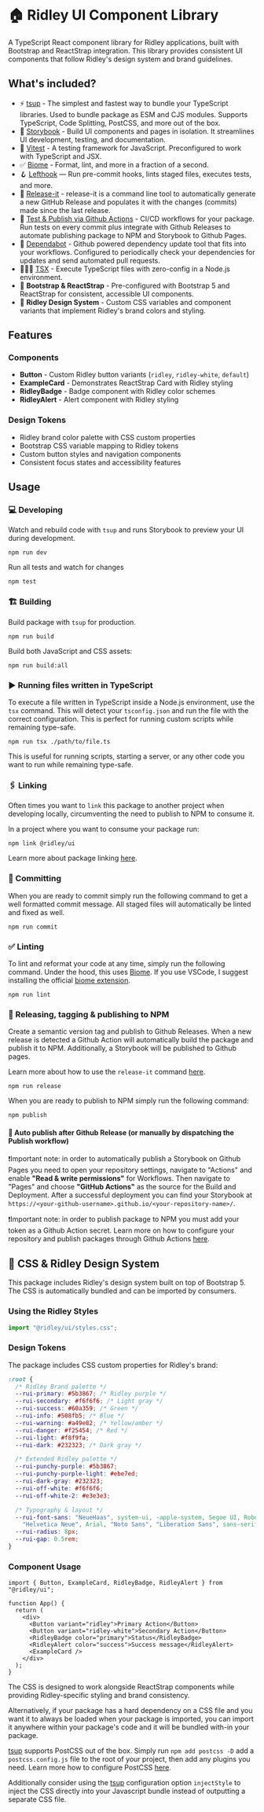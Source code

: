 # 🏠 Ridley UI Component Library

A TypeScript React component library for Ridley applications, built with Bootstrap and ReactStrap integration. This library provides consistent UI components that follow Ridley's design system and brand guidelines.

## What's included?

- ⚡️ [tsup](https://github.com/egoist/tsup) - The simplest and fastest way to bundle your TypeScript libraries. Used to bundle package as ESM and CJS modules. Supports TypeScript, Code Splitting, PostCSS, and more out of the box.
- 📖 [Storybook](https://storybook.js.org/) - Build UI components and pages in isolation. It streamlines UI development, testing, and documentation.
- 🧪 [Vitest](https://vitest.dev/) - A testing framework for JavaScript. Preconfigured to work with TypeScript and JSX.
- ✅ [Biome](https://biomejs.dev/) - Format, lint, and more in a fraction of a second.
- 🪝 [Lefthook](https://github.com/evilmartians/lefthook) — Run pre-commit hooks, lints staged files, executes tests, and more.
- 🔼 [Release-it](https://github.com/release-it/release-it/) - release-it is a command line tool to automatically generate a new GitHub Release and populates it with the changes (commits) made since the last release.
- 🐙 [Test & Publish via Github Actions](https://docs.github.com/en/actions) - CI/CD workflows for your package. Run tests on every commit plus integrate with Github Releases to automate publishing package to NPM and Storybook to Github Pages.
- 🤖 [Dependabot](https://docs.github.com/en/code-security/dependabot) - Github powered dependency update tool that fits into your workflows. Configured to periodically check your dependencies for updates and send automated pull requests.
- 🏃‍♀️‍➡️ [TSX](https://github.com/privatenumber/tsx) - Execute TypeScript files with zero-config in a Node.js environment.
- 🎨 **Bootstrap & ReactStrap** - Pre-configured with Bootstrap 5 and ReactStrap for consistent, accessible UI components.
- 🎯 **Ridley Design System** - Custom CSS variables and component variants that implement Ridley's brand colors and styling.

## Features

### Components

- **Button** - Custom Ridley button variants (`ridley`, `ridley-white`, `default`)
- **ExampleCard** - Demonstrates ReactStrap Card with Ridley styling
- **RidleyBadge** - Badge component with Ridley color schemes
- **RidleyAlert** - Alert component with Ridley styling

### Design Tokens

- Ridley brand color palette with CSS custom properties
- Bootstrap CSS variable mapping to Ridley tokens
- Custom button styles and navigation components
- Consistent focus states and accessibility features

## Usage

### 💻 Developing

Watch and rebuild code with `tsup` and runs Storybook to preview your UI during development.

```console
npm run dev
```

Run all tests and watch for changes

```console
npm test
```

### 🏗️ Building

Build package with `tsup` for production.

```console
npm run build
```

Build both JavaScript and CSS assets:

```console
npm run build:all
```

### ▶️ Running files written in TypeScript

To execute a file written in TypeScript inside a Node.js environment, use the `tsx` command. This will detect your `tsconfig.json` and run the file with the correct configuration. This is perfect for running custom scripts while remaining type-safe.

```console
npm run tsx ./path/to/file.ts
```

This is useful for running scripts, starting a server, or any other code you want to run while remaining type-safe.

### 🖇️ Linking

Often times you want to `link` this package to another project when developing locally, circumventing the need to publish to NPM to consume it.

In a project where you want to consume your package run:

```console
npm link @ridley/ui
```

Learn more about package linking [here](https://npm.io/cli/link).

### 📩 Committing

When you are ready to commit simply run the following command to get a well formatted commit message. All staged files will automatically be linted and fixed as well.

```console
npm run commit
```

### ✅ Linting

To lint and reformat your code at any time, simply run the following command. Under the hood, this uses [Biome](https://biomejs.dev/). If you use VSCode, I suggest installing the official [biome extension](https://marketplace.visualstudio.com/items?itemName=biomejs.biome).

```console
npm run lint
```

### 🔖 Releasing, tagging & publishing to NPM

Create a semantic version tag and publish to Github Releases. When a new release is detected a Github Action will automatically build the package and publish it to NPM. Additionally, a Storybook will be published to Github pages.

Learn more about how to use the `release-it` command [here](https://github.com/release-it/release-it).

```console
npm run release
```

When you are ready to publish to NPM simply run the following command:

```console
npm publish
```

#### 🤖 Auto publish after Github Release (or manually by dispatching the Publish workflow)

❗Important note: in order to automatically publish a Storybook on Github Pages you need to open your repository settings, navigate to "Actions" and enable **"Read & write permissions"** for Workflows. Then navigate to "Pages" and choose **"GitHub Actions"** as the source for the Build and Deployment. After a successful deployment you can find your Storybook at `https://<your-github-username>.github.io/<your-repository-name>/`.

❗Important note: in order to publish package to NPM you must add your token as a Github Action secret. Learn more on how to configure your repository and publish packages through Github Actions [here](https://docs.github.com/en/actions/publishing-packages/publishing-nodejs-packages).

## 🎨 CSS & Ridley Design System

This package includes Ridley's design system built on top of Bootstrap 5. The CSS is automatically bundled and can be imported by consumers.

### Using the Ridley Styles

```ts
import "@ridley/ui/styles.css";
```

### Design Tokens

The package includes CSS custom properties for Ridley's brand:

```css
:root {
  /* Ridley Brand palette */
  --rui-primary: #5b3867; /* Ridley purple */
  --rui-secondary: #f6f6f6; /* Light gray */
  --rui-success: #60a359; /* Green */
  --rui-info: #508fb5; /* Blue */
  --rui-warning: #a49e82; /* Yellow/amber */
  --rui-danger: #f25454; /* Red */
  --rui-light: #f8f9fa;
  --rui-dark: #232323; /* Dark gray */

  /* Extended Ridley palette */
  --rui-punchy-purple: #5b3867;
  --rui-punchy-purple-light: #ebe7ed;
  --rui-dark-gray: #232323;
  --rui-off-white: #f6f6f6;
  --rui-off-white-2: #e3e3e3;

  /* Typography & layout */
  --rui-font-sans: "NeueHaas", system-ui, -apple-system, Segoe UI, Roboto,
    "Helvetica Neue", Arial, "Noto Sans", "Liberation Sans", sans-serif;
  --rui-radius: 8px;
  --rui-gap: 0.5rem;
}
```

### Component Usage

```tsx
import { Button, ExampleCard, RidleyBadge, RidleyAlert } from "@ridley/ui";

function App() {
  return (
    <div>
      <Button variant="ridley">Primary Action</Button>
      <Button variant="ridley-white">Secondary Action</Button>
      <RidleyBadge color="primary">Status</RidleyBadge>
      <RidleyAlert color="success">Success message</RidleyAlert>
      <ExampleCard />
    </div>
  );
}
```

The CSS is designed to work alongside ReactStrap components while providing Ridley-specific styling and brand consistency.

Alternatively, if your package has a hard dependency on a CSS file and you want it to always be loaded when your package is imported, you can import it anywhere within your package's code and it will be bundled with-in your package.

[tsup](https://github.com/egoist/tsup) supports PostCSS out of the box. Simply run `npm add postcss -D` add a `postcss.config.js` file to the root of your project, then add any plugins you need. Learn more how to configure PostCSS [here](https://tsup.egoist.dev/#css-support).

Additionally consider using the [tsup](https://github.com/egoist/tsup) configuration option `injectStyle` to inject the CSS directly into your Javascript bundle instead of outputting a separate CSS file.
